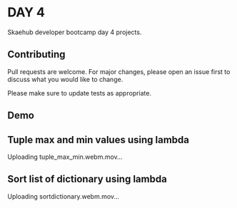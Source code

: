 # DAY 4

Skaehub developer bootcamp day 4 projects. 


## Contributing
Pull requests are welcome. For major changes, please open an issue first to discuss what you would like to change.

Please make sure to update tests as appropriate.

## Demo

## Tuple max and min values using lambda

Uploading tuple_max_min.webm.mov…

## Sort list of dictionary using lambda

Uploading sortdictionary.webm.mov…

